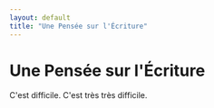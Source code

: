 ```yaml
---
layout: default
title: "Une Pensée sur l'Écriture"
---
```


# Une Pensée sur l'Écriture

C'est difficile. C'est très très difficile.
